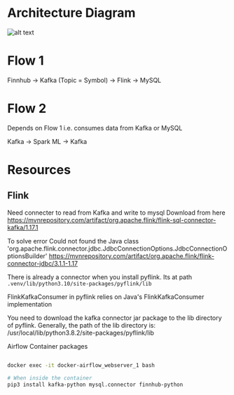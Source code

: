 # Architecture Diagram
![alt text](https://github.com/AbdullahAshfaq/ML_TradeStation/tree/main/images/e2e_stream_pipeline.svg?raw=true)


# Flow 1

Finnhub -> Kafka (Topic = Symbol) -> Flink -> MySQL



# Flow 2 
Depends on Flow 1 i.e. consumes data from Kafka or MySQL

Kafka -> Spark ML -> Kafka




# Resources
## Flink
Need connecter to read from Kafka and write to mysql
Download from here
https://mvnrepository.com/artifact/org.apache.flink/flink-sql-connector-kafka/1.17.1

To solve error Could not found the Java class 'org.apache.flink.connector.jdbc.JdbcConnectionOptions.JdbcConnectionOptionsBuilder'
https://mvnrepository.com/artifact/org.apache.flink/flink-connector-jdbc/3.1.1-1.17


There is already a connector when you install pyflink. Its at path `.venv/lib/python3.10/site-packages/pyflink/lib`

FlinkKafkaConsumer in pyflink relies on Java's FlinkKafkaConsumer implementation

You need to download the kafka connector jar package to the lib directory of pyflink. Generally, the path of the lib directory is: /usr/local/lib/python3.8.2/site-packages/pyflink/lib



Airflow Container packages
```bash

docker exec -it docker-airflow_webserver_1 bash

# When inside the container
pip3 install kafka-python mysql.connector finnhub-python 

```